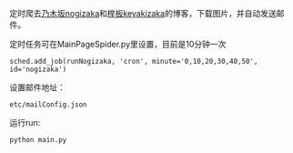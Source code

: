 定时爬去[乃木坂nogizaka](http://blog.nogizaka46.com/)和[榉板keyakizaka](http://www.keyakizaka46.com/s/k46o/diary/member/list)的博客，下载图片，并自动发送邮件。


定时任务可在MainPageSpider.py里设置，目前是10分钟一次

    sched.add_job(runNogizaka, 'cron', minute='0,10,20,30,40,50', id='nogizaka')
    
    
设置邮件地址：
    
    etc/mailConfig.json


运行run:

    python main.py


